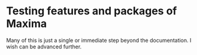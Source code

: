 # Testing features and packages of Maxima

Many of this is just a single or immediate step beyond the documentation. I wish can be advanced further.
